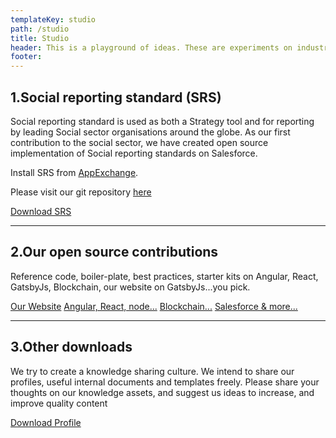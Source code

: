 ```yaml
---
templateKey: studio
path: /studio
title: Studio
header: This is a playground of ideas. These are experiments on industry solutions, design ideas, technology solutions, and simple templates.
footer:
---
```


## 1.Social reporting standard (SRS)

Social reporting standard is used as both a Strategy tool and for reporting by leading Social sector organisations around the globe. As our first contribution to the social sector, we have created open source implementation of Social reporting standards on Salesforce.

Install SRS from [AppExchange](https://appexchange.salesforce.com/listingDetail?listingId=a0N30000000qFtMEAU).

Please visit our git repository [here](https://github.com/khyateh)

<div class="sm:text-left md:text-center">
<a href="https://appexchange.salesforce.com/listingDetail?listingId=a0N30000000qFtMEAU" target="_blank" class="rectButton text-primary no-underline text-center">Download SRS</a>
</div>
<div class="p-2">
   <hr class="line w-full" />
</div>

## 2.Our open source contributions

Reference code, boiler-plate, best practices, starter kits on Angular, React, GatsbyJs, Blockchain, our website on GatsbyJs...you pick.

<div class="text-center flex flex-wrap justify-center">
<a href="https://github.com/finite-loop" target="_blank" class="rectButton mx-2 text-primary no-underline text-center my-1">Our Website</a>
    <a href="https://github.com/partha360" target="_blank" class="rectButton mx-2 text-primary no-underline text-center my-1">Angular, React, node...</a>
    <a href="https://github.com/shashiks" target="_blank" class="rectButton mx-2 text-primary no-underline text- my-1">Blockchain...</a>
        <a href="https://github.com/khyateh" target="_blank" class="rectButton mx-2 text-primary no-underline text-center my-1">Salesforce & more...</a>
</div>
<div class="p-2">
   <hr class="line w-full" />
</div>

## 3.Other downloads

We try to create a knowledge sharing culture. We intend to share our profiles, useful internal documents and templates freely. Please share your thoughts on our knowledge assets, and suggest us ideas to increase, and improve quality content

<div class="text-center">
<a href="https://www.finiteloop.io/wp-content/uploads/2016/02/Khyateh-Presentation.pdf" target="_blank" class="rectButton text-primary no-underline text-center">Download Profile</a>
</div>
